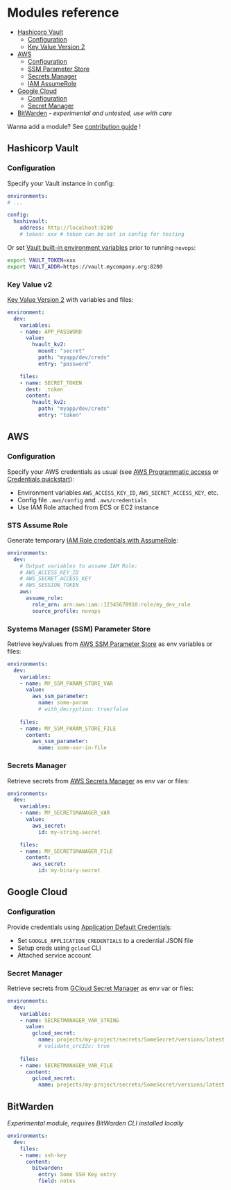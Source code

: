 # Modules reference

- [Hashicorp Vault](#hashicorp-vault)
  - [Configuration](#configuration)
  - [Key Value Version 2](#key-value-v2)
- [AWS](#aws)
  - [Configuration](#configuration-1)
  - [SSM Parameter Store](#systems-manager-ssm-parameter-store)
  - [Secrets Manager](#secrets-manager)
  - [IAM AssumeRole](#sts-assume-role)
- [Google Cloud](#google-cloud)
  - [Configuration](#configuration-2)
  - [Secret Manager](#secret-manager)
- [BitWarden](#bitwarden) - _experimental and untested, use with care_

Wanna add a module? See [contribution guide](../CONTRIBUTING.md) !

## Hashicorp Vault

### Configuration

Specify your Vault instance in config:

```yaml
environments:
# ...

config:
  hashivault:
    address: http://localhost:8200
    # token: xxx # token can be set in config for testing
```

Or set [Vault built-in environment variables](https://developer.hashicorp.com/vault/docs/commands#environment-variables) prior to running `novops`:

```sh
export VAULT_TOKEN=xxx
export VAULT_ADDR=https://vault.mycompany.org:8200
```

### Key Value v2

[Key Value Version 2](https://www.vaultproject.io/docs/secrets/kv/kv-v2) with variables and files:

```yaml
environment:
  dev:
    variables:
    - name: APP_PASSWORD
      value:
        hvault_kv2:
          mount: "secret"
          path: "myapp/dev/creds"
          entry: "password"

    files:
    - name: SECRET_TOKEN
      dest: .token
      content:
        hvault_kv2:
          path: "myapp/dev/creds"
          entry: "token"
```

## AWS

### Configuration

Specify your AWS credentials as usual (see [AWS Programmatic access](https://docs.aws.amazon.com/general/latest/gr/aws-sec-cred-types.html#access-keys-and-secret-access-keys) or [Credentials quickstart](https://docs.aws.amazon.com/cli/latest/userguide/cli-configure-quickstart.html#cli-configure-quickstart-creds)):

- Environment variables `AWS_ACCESS_KEY_ID`, `AWS_SECRET_ACCESS_KEY`, etc.
- Config file `.aws/config` and `.aws/credentials`
- Use IAM Role attached from ECS or EC2 instance

### STS Assume Role

Generate temporary [IAM Role credentials with AssumeRole](https://docs.aws.amazon.com/STS/latest/APIReference/API_AssumeRole.html):

```yaml
environments:
  dev:
    # Output variables to assume IAM Role:
    # AWS_ACCESS_KEY_ID
    # AWS_SECRET_ACCESS_KEY
    # AWS_SESSION_TOKEN
    aws:
      assume_role:
        role_arn: arn:aws:iam::12345678910:role/my_dev_role
        source_profile: novops
```

### Systems Manager (SSM) Parameter Store

Retrieve key/values from [AWS SSM Parameter Store](https://docs.aws.amazon.com/systems-manager/latest/userguide/systems-manager-parameter-store.html) as env variables or files:

```yaml
environments:
  dev:
    variables:
    - name: MY_SSM_PARAM_STORE_VAR
      value:
        aws_ssm_parameter:
          name: some-param
          # with_decryption: true/false
    
    files:
    - name: MY_SSM_PARAM_STORE_FILE
      content:
        aws_ssm_parameter:
          name: some-var-in-file
```

### Secrets Manager

Retrieve secrets from [AWS Secrets Manager](https://aws.amazon.com/secrets-manager/) as env var or files:

```yaml
environments:
  dev:
    variables:
    - name: MY_SECRETSMANAGER_VAR
      value:
        aws_secret:
          id: my-string-secret

    files:
    - name: MY_SECRETSMANAGER_FILE
      content:
        aws_secret:
          id: my-binary-secret
```

## Google Cloud

### Configuration

Provide credentials using [Application Default Credentials](https://cloud.google.com/docs/authentication/application-default-credentials):

- Set `GOOGLE_APPLICATION_CREDENTIALS` to a credential JSON file
- Setup creds using `gcloud` CLI
- Attached service account

### Secret Manager

Retrieve secrets from [GCloud Secret Manager](https://cloud.google.com/secret-manager/docs) as env var or files:

```yaml
environments:
  dev:
    variables:
    - name: SECRETMANAGER_VAR_STRING
      value:
        gcloud_secret:
          name: projects/my-project/secrets/SomeSecret/versions/latest
          # validate_crc32c: true
  
    files:
    - name: SECRETMANAGER_VAR_FILE
      content:
        gcloud_secret:
          name: projects/my-project/secrets/SomeSecret/versions/latest
```

## BitWarden

_Experimental module, requires BitWarden CLI installed locally_

```yaml
environments:
  dev:
    files: 
    - name: ssh-key
      content:
        bitwarden:
          entry: Some SSH Key entry
          field: notes
```